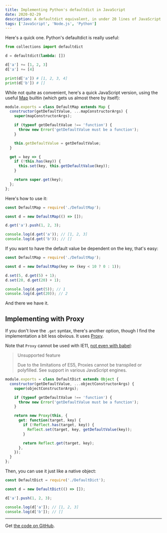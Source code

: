 ```yaml
---
title: Implementing Python's defaultdict in JavaScript
date: 2020-02-29
description: A defaultdict equivalent, in under 20 lines of JavaScript.
tags: ['JavaScript', 'Node.js', 'Python']
---
```


Here's a quick one. Python's defaultdict is really useful:

```python
from collections import defaultdict

d = defaultdict(lambda: [])

d['a'] += [1, 2, 3]
d['a'] += [4]

print(d['a']) # [1, 2, 3, 4]
print(d['b']) # []
```

While not quite as convenient, here's a quick JavaScript version, using
the useful [Map](https://developer.mozilla.org/en-US/docs/Web/JavaScript/Reference/Global_Objects/Map) builtin (which gets us almost there by itself):

```js
module.exports = class DefaultMap extends Map {
  constructor(getDefaultValue, ...mapConstructorArgs) {
    super(mapConstructorArgs);

    if (typeof getDefaultValue !== 'function') {
      throw new Error('getDefaultValue must be a function');
    }

    this.getDefaultValue = getDefaultValue;
  }

  get = key => {
    if (!this.has(key)) {
      this.set(key, this.getDefaultValue(key));
    }

    return super.get(key);
  };
};
```

Here's how to use it:

```js
const DefaultMap = require('./DefaultMap');

const d = new DefaultMap(() => []);

d.get('a').push(1, 2, 3);

console.log(d.get('a')); // [1, 2, 3]
console.log(d.get('b')); // []
```

If you want to have the default value be dependent on the key, that's easy:

```js
const DefaultMap = require('./DefaultMap');

const d = new DefaultMap(key => (key < 10 ? 0 : 1));

d.set(5, d.get(5) + 1);
d.set(20, d.get(20) + 1);

console.log(d.get(5)); // 1
console.log(d.get(20)); // 2
```

And there we have it.

## Implementing with Proxy

If you don't love the `.get` syntax, there's another option, though I find
the implementation a bit less obvious. It uses [Proxy](https://developer.mozilla.org/en-US/docs/Web/JavaScript/Reference/Global_Objects/Proxy).

Note that `Proxy` cannot be used with IE11, [not even with babel](https://babeljs.io/docs/en/learn#proxies):

> Unsupported feature
>
> Due to the limitations of ES5, Proxies cannot be transpiled or polyfilled. See support in various JavaScript engines.

```js
module.exports = class DefaultDict extends Object {
  constructor(getDefaultValue, ...objectConstructorArgs) {
    super(objectConstructorArgs);

    if (typeof getDefaultValue !== 'function') {
      throw new Error('getDefaultValue must be a function');
    }

    return new Proxy(this, {
      get: function(target, key) {
        if (!Reflect.has(target, key)) {
          Reflect.set(target, key, getDefaultValue(key));
        }

        return Reflect.get(target, key);
      },
    });
  }
};
```

Then, you can use it just like a native object:

```js
const DefaultDict = require('./DefaultDict');

const d = new DefaultDict(() => []);

d['a'].push(1, 2, 3);

console.log(d['a']); // [1, 2, 3]
console.log(d['b']); // []
```

---

Get [the code on GitHub](https://github.com/AaronMoat/aaronmoat-blog/tree/master/content/blog/implementing-pythons-defaultdict-in-javascript/js/).
